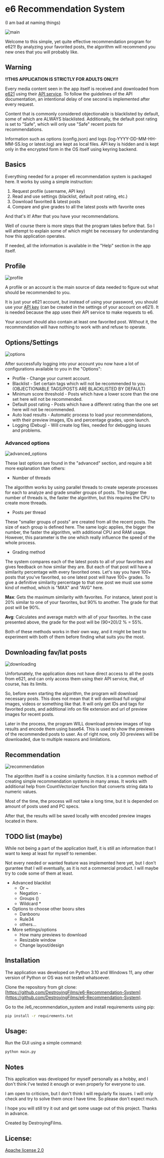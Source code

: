 # e6 Recommendation System
(I am bad at naming things)

![main](https://github.com/user-attachments/assets/b272795e-5376-48ee-8059-c9288a5135bb)

Welcome to this simple, yet quite effective recommendation program for e621! By analyzing your favorited posts, the algorithm will recommend you new ones that you will probably like.

## Warning

**!!THIS APPLICATION IS STRICTLY FOR ADULTS ONLY!!**

Every media content seen in the app itself is received and downloaded from [e621](https://e621.net/) using their [API service](https://e621.net/help/api). To follow the guidelines of the API documentation, an intentional delay of one second is implemented after every request.

Content that is commonly considered objectionable is blacklisted by default, some of which are ALWAYS blacklisted. Additionally, the default post rating is set to "Safe", which will only use "Safe" recent posts for recommendations.

Information such as options (config.json) and logs (log-YYYY-DD-MM-HH-MM-SS.log or latest.log) are kept as local files. API key is hidden and is kept only in the encrypted form in the OS itself using keyring backend.

## Basics

Everything needed for a proper e6 recommendation system is packaged here. It works by using a simple instruction:
1. Request profile (username, API key)
2. Read and use settings (blacklist, default post rating, etc.)
3. Download favorited & latest posts
4. Compare and give grades to all the latest posts with favorite ones

And that's it! After that you have your recommendations.

Well of course there is more steps that the program takes before that. So I will attempt to explain some of which might be necessary for understanding how this application operates.

If needed, all the information is available in the "Help" section in the app itself.

## Profile

![profile](https://github.com/user-attachments/assets/ef1149d9-c213-4083-b688-ae33a5f57ff7)

A profile or an account is the main source of data needed to figure out what should be recommended to you.

It is just your e621 account, but instead of using your password, you should use your [API key](https://e621.net/help/api) (can be created in the settings of your account on e621). It is needed because the app uses their API service to make requests to e6.

Your account should also contain at least one favorited post. Without it, the recommendation will have nothing to work with and refuse to operate.

## Options/Settings

![options](https://github.com/user-attachments/assets/da2cecf6-d2e5-4090-a0d6-39066ce0c28a)

After successfully logging into your account you now have a lot of configurations available to you in the "Options":

- Profile - Change your current account.
- Blacklist - Set certain tags which will not be recommended to you. (OBJECTIONABLE TAGS/POSTS ARE BLACKLISTED BY DEFAULT)
- Minimum score threshold - Posts which have a lower score than the one set here will not be recommended.
- Default post rating - Posts which have a different rating than the one set here will not be recommended.
- Auto load results - Automatic process to load your recommendations, with their preview images, IDs and percentage grades, upon launch.
- Logging (Debug) - Will create log files, needed for debugging issues and problems.

### Advanced options

![advanced_options](https://github.com/user-attachments/assets/d6989ee0-8afe-40fd-92b7-a647a4ec85b7)

These last options are found in the "advanced" section, and require a bit more explanation than others:

- Number of threads

The algorithm works by using parallel threads to create seperate processes for each to analyze and grade smaller groups of posts. The bigger the number of threads is, the faster the algorithm, but this requires the CPU to create more threads.

- Posts per thread

These "smaller groups of posts" are created from all the recent posts. The size of each group is defined here. The same logic applies, the bigger the number, the faster the algorithm, with additional CPU and RAM usage. However, this parameter is the one which really influence the speed of the whole process.

- Grading method

The system compares each of the latest posts to all of your favorites and gives feedback on how similar they are. But each of that post will have a similarity percentage with every favorited ones. Let's say you have 100+ posts that you've favorited, so one latest post will have 100+ grades. To give a definitive similarity percentage to that one post we must use some kind of method, which is "MAX" and "AVG" here.
    
**Max**: Gets the maximum similarity with favorites. For instance, latest post is 20% similar to one of your favorites, but 90% to another. The grade for that post will be 90%.

**Avg**: Calculates and average match with all of your favorites. In the case presented above, the grade for the post will be (90+20)/2 % = 55%.

Both of these methods works in their own way, and it might be best to experiment with both of them before finding what suits you the most.

## Downloading fav/lat posts

![downloading](https://github.com/user-attachments/assets/6908fbcc-d542-47ec-9a4a-41c24bf08851)

Unfortunately, the application does not have direct access to all the posts from e621, and can only access them using their API service, that, of course, has its limits.

So, before even starting the algorithm, the program will download necessary posts. This does not mean that it will download full original images, videos or something like that. It will only get IDs and tags for favorited posts, and additional info on file extension and url of preview images for recent posts.

Later in the process, the program WILL download preview images of top results and encode them using base64. This is used to show the previews of the recommended posts to user. As of right now, only 30 previews will be downloaded, due to multiple reasons and limilations.

## Recommendation

![recommendation](https://github.com/user-attachments/assets/9cef0866-a830-4402-accc-ba1c10350ae1)

The algorithm itself is a cosine similarity function. It is a common method of creating simple recommendation systems in many areas. It works with additional help from CountVectorizer function that converts string data to numeric values.

Most of the time, the process will not take a long time, but it is depended on amount of posts used and PC specs.

After that, the results will be saved locally with encoded preview images located in there.


## TODO list (maybe)

While not being a part of the application itself, it is still an information that I want to keep at least for myself to remember.

Not every needed or wanted feature was implemented here yet, but I don't gurantee that I will eventually, as it is not a commercial product. I will maybe try to code some of them at least.

- Advanced blacklist
  - Or ~
  - Negation -
  - Groups ()
  - Wildcard *
- Options to choose other booru sites
  - Danbooru
  - Rule34
  - others...
- More settings/options
  - How many previews to download
  - Resizable window
  - Change layout/design

## Installation

The application was developed on Python 3.10 and Windows 11, any other version of Python or OS was not tested whatsoever.

Clone the repository from git clone: [https://github.com/DestroyingFilms/e6-Recommendation-System](https://github.com/DestroyingFilms/e6-Recommendation-System).

Go to the /e6_recommendation_system and install requirements using pip:

```bash
pip install -r requirements.txt
```

## Usage:

Run the GUI using a simple command:

```bash
python main.py
```

## Notes

This application was developed for myself personally as a hobby, and I don't think I've tested it enough or even properly for everyone to use.

I am open to criticism, but I don't think I will regularly fix issues. I will only check and try to solve them once I have time. So please don't expect much.

I hope you will still try it out and get some usage out of this project. Thanks in advance.

Created by DestroyingFilms.

## License:

[Apache license 2.0](https://github.com/DestroyingFilms/e6-Recommendation-System/blob/main/LICENSE)
